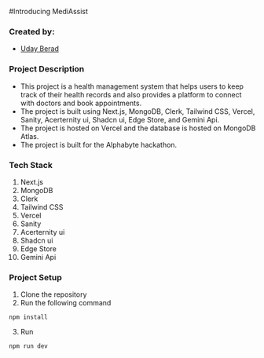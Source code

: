 #Introducing MediAssist

### Created by:

- [Uday Berad](https://www.linkedin.com/in/uday-berad-108661238/)


### Project Description

- This project is a health management system that helps users to keep track of their health records and also provides a platform to connect with doctors and book appointments.
- The project is built using Next.js, MongoDB, Clerk, Tailwind CSS, Vercel, Sanity, Acerternity ui, Shadcn ui, Edge Store, and Gemini Api.
- The project is hosted on Vercel and the database is hosted on MongoDB Atlas.
- The project is built for the Alphabyte hackathon.


### Tech Stack

1. Next.js
2. MongoDB
3. Clerk
4. Tailwind CSS
5. Vercel
6. Sanity
7. Acerternity ui
8. Shadcn ui
9. Edge Store
10. Gemini Api

### Project Setup

1. Clone the repository
2. Run the following command

```terminal
npm install
```

3. Run

```terminal
npm run dev
```
